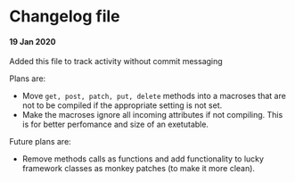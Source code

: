 # Changelog file

#### 19 Jan 2020
Added this file to track activity without commit messaging

Plans are:

- Move `get, post, patch, put, delete` methods into a macroses that are not to be compiled if the appropriate setting is not set.
- Make the macroses ignore all incoming attributes if not compiling. This is for better perfomance and size of an exetutable.

Future plans are:

- Remove methods calls as functions and add functionality to lucky framework classes as monkey patches (to make it more clean).

